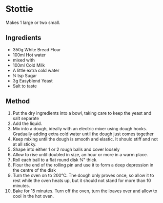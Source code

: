 # Stottie

Makes 1 large or two small.

## Ingredients

- 350g White Bread Flour
- 100ml Hot water
- mixed with 
- 100ml Cold Milk
- A little extra cold water
- ¼ tsp Sugar
- 3g Easyblend Yeast
- Salt to taste

## Method

1. Put the dry ingredients into a bowl, taking care to keep the yeast and salt separate
1. Add the liquid.
1. Mix into a dough, ideally with an electric mixer using dough hooks. Gradually adding extra cold water until the dough just comes together
1. Keep mixing until the dough is smooth and elastic. It should stiff and not at all sticky.
1. Shape into either 1 or 2 rough balls and cover loosely
1. Allow to rise until doubled in size, an hour or more in a warm place.
1. Roll each ball to a flat round disk ¾" thick.
1. Flour the end of the rolling pin and use it to form a deep depression in the centre of the disk
1. Turn the oven on to 200°C.  The dough only proves once, so allow it to rest while the oven heats up, but it should not stand for more than 10 minutes.
1. Bake for 15 minutes. Turn off the oven, turn the loaves over and allow to cool in the hot oven.
